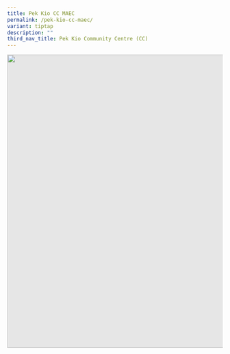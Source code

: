 ```yaml
---
title: Pek Kio CC MAEC
permalink: /pek-kio-cc-maec/
variant: tiptap
description: ""
third_nav_title: Pek Kio Community Centre (CC)
---
```

<p></p>
<div class="isomer-image-wrapper">
<img style="display: block;-webkit-user-select: none;margin: auto;cursor: zoom-in;background-color: hsl(0, 0%, 90%);transition: background-color 300ms;" height="685" width="914" src="https://uploads-ssl.webflow.com/60f4a4872dd5b71d47df606a/61539ee6754b40ce5122b88e_Pek%20Kio%20CC%20MAEC.jpg">
</div>
<p></p>
